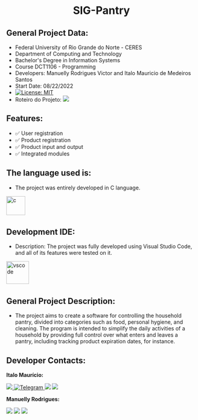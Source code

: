 
<h1 align="center"> SIG-Pantry </h1>


## General Project Data:

* Federal University of Rio Grande do Norte - CERES
* Department of Computing and Technology
* Bachelor's Degree in Information Systems
* Course DCT1106 - Programming
* Developers: Manuelly Rodrigues Victor and Italo Mauricio de Medeiros Santos
* Start Date: 08/22/2022
* [![License: MIT](https://img.shields.io/badge/License-MIT-yellow.svg)](https://opensource.org/licenses/MIT)
* Roteiro do Projeto: [<img src = "https://img.shields.io/badge/Markdown-000000?style=for-the-badge&logo=markdown&logoColor=white">](https://github.com/italo-mauricio/SIG-Pantry/blob/main/Projeto/roteiro.md)

## Features:

- ✅ User registration
- ✅ Product registration
- ✅ Product input and output
- ✅ Integrated modules


## The language used is:

* The project was entirely developed in C language.

<img src="https://cdn.jsdelivr.net/gh/devicons/devicon/icons/c/c-plain.svg" title="c" alt="c" width="50" height="50"/>&nbsp;

## Development IDE:

* Description: The project was fully developed using Visual Studio Code, and all of its features were tested on it.

<img src="https://cdn.jsdelivr.net/gh/devicons/devicon/icons/vscode/vscode-original-wordmark.svg" title="vscode" alt="vscode" width="60" height="60"/>&nbsp;


## General Project Description:

* The project aims to create a software for controlling the household pantry, divided into categories such as food, personal hygiene, and cleaning. The program is intended to simplify the daily activities of a household by providing full control over what enters and leaves a pantry, including tracking product expiration dates, for instance.

## Developer Contacts:
**Italo Maurício:**

[<img src = "https://img.shields.io/badge/instagram-%23E4405F.svg?&style=for-the-badge&logo=instagram&logoColor=white">](https://www.instagram.com/italomauricio1/)<a id="telegram" href="https://t.me/italomauricio1" target="_blank"> ![Telegram](https://img.shields.io/static/v1?style=for-the-badge&message=Telegram&color=26A5E4&logo=Telegram&logoColor=FFFFFF&label=) </a>[<img src="https://img.shields.io/badge/linkedin-%230077B5.svg?&style=for-the-badge&logo=linkedin&logoColor=white" />](https://www.linkedin.com/in/italo-mauricio-26b76b15a/) <a href = "mailto:italomauricio98@gmail.com"><img src="https://img.shields.io/badge/Gmail-D14836?style=for-the-badge&logo=gmail&logoColor=white" target="_blank"></a>

**Manuelly Rodrigues:**

[<img src = "https://img.shields.io/badge/instagram-%23E4405F.svg?&style=for-the-badge&logo=instagram&logoColor=white">](https://www.instagram.com/manuelly___/) [<img src="https://img.shields.io/badge/linkedin-%230077B5.svg?&style=for-the-badge&logo=linkedin&logoColor=white" />](https://www.linkedin.com/in/imanuelly-rodrigues-5037b6239/) <a href = "mailto:manuellyvictor2000@gmail.com"><img src="https://img.shields.io/badge/Gmail-D14836?style=for-the-badge&logo=gmail&logoColor=white" target="_blank"></a>

